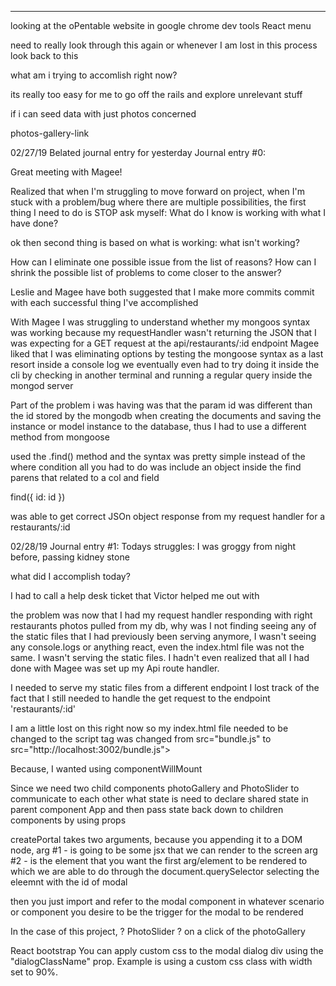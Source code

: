 *******

looking at the oPentable website in google chrome dev tools React menu

need to really look through this again or whenever I am lost in this process look back to this

what am i trying to accomlish right now?

its really too easy for me to go off the rails and explore unrelevant stuff 

if i can seed data with just photos concerned 

<a> photos-gallery-link

02/27/19 Belated journal entry for yesterday
Journal entry #0:

Great meeting with Magee!

Realized that when I'm struggling to move forward on project, when I'm stuck with a problem/bug
where there are multiple possibilities,
the first thing I need to do is STOP 
ask myself: 
  What do I know is working with what I have done?

ok then second thing is based on what is working: what isn't working?

  How can I eliminate one possible issue from the list of reasons? 
  How can I shrink the possible list of problems to come closer to the answer?

Leslie and Magee have both suggested that I make more commits
commit with each successful thing I've accomplished 

With Magee I was struggling to understand whether my mongoos syntax was working
because my requestHandler wasn't returning the JSON that I was expecting for a 
GET request at the api/restaurants/:id endpoint 
Magee liked that I was eliminating options by testing the mongoose syntax as a last resort
inside a console log
we eventually even had to try doing it inside the cli by checking in another terminal and 
running a regular query inside the mongod server 

Part of the problem i was having was that the param id was different than the id stored by 
the mongodb when creating the documents and saving the instance or model instance to the 
database, thus I had to use a different method from mongoose

  used the .find() method and the syntax was pretty simple instead of the where condition
  all you had to do was include an object inside the find parens that related to a col and field 

  find({ id: id })

was able to get correct JSOn object response from my request handler for a restaurants/:id  


02/28/19
Journal entry #1:
Todays struggles: I was groggy from night before, passing kidney stone

what did I accomplish today? 

I had to call a help desk ticket that Victor helped me out with

the problem was now that I had my request handler responding with right restaurants photos pulled from my db, why was I not finding seeing any of the static files that I had previously been serving
anymore, I wasn't seeing any console.logs or anything react, even the index.html file was not the same. I wasn't serving the static files. 
I hadn't even realized that all I had done with Magee was set up my Api route handler.

I needed to serve my static files from a different endpoint
I lost track of the fact that I still needed to handle the get request to the endpoint 
'restaurants/:id'


I am a little lost on this right now
so my index.html file needed to be changed to the script tag was changed from src="bundle.js"
to  src="http://localhost:3002/bundle.js">


Because, I wanted using componentWillMount

Since we need two child components photoGallery and PhotoSlider to communicate to each other 
what state is 
need to declare shared state in parent component App and then pass state back down to children components
by using props


  createPortal takes two arguments, because you appending it to a DOM node, 
   arg #1 - is going to be some jsx that we can render to the screen 
    arg #2 - is the element that you want the first arg/element to be rendered to which we are
    able to do through the document.querySelector selecting the eleemnt with the id of modal

then you just import and refer to the modal component in whatever scenario or component you desire to be the trigger for the modal to be rendered

In the case of this project, ? PhotoSlider ? on a click of the photoGallery 


React bootstrap
You can apply custom css to the modal dialog div using the "dialogClassName" prop. Example is using a custom css class with width set to 90%.